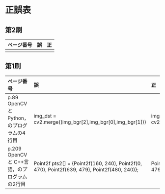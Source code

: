 # 正誤表

## 第2刷
| ページ番号 | 誤 | 正 |
| :----------- | :-------------------------------- |:--------------------------------|
|||

## 第1刷
| ページ番号 | 誤 | 正 |
| :----------- | :-------------------------------- |:--------------------------------|
|p.89<br>OpenCVとPython，のプログラムの4行目|img_dst = cv2.merge((img_bgr[2],img_bgr[0],img_bgr[1]))|img_dst = cv2.merge((img_bgr[1],img_bgr[2],img_bgr[0]))|
|p.209<br>OpenCV と C++言語，のプログラムの2行目|Point2f pts2[] = {Point2f(160, 240), Point2f(0, 470), Point2f(639, 479), Point2f(480, 240)};|Point2f pts2[] = {Point2f(160, 240), Point2f(0, 479), Point2f(639, 479), Point2f(480, 240)};|

